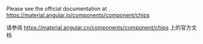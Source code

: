 Please see the official documentation at https://material.angular.io/components/component/chips

请参阅 https://material.angular.cn/components/component/chips 上的官方文档
